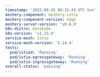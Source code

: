 ```yaml
---
timestamp: '2022-09-25 09:31:43 UTC Sun'
meshery-component: meshery-istio
meshery-component-version: edge
meshery-server-version: 'v0.6.9'
k8s-distro: minikube
k8s-version: 'v1.23.9'
service-mesh: istio
service-mesh-version: '1.14.4'
tests:
  pod/istiod: 'Running'
  pod/istio-egressgateway: 'Running'
  pod/istio-ingressgateway: 'Running'
overall-status: 'passing'
---
```

